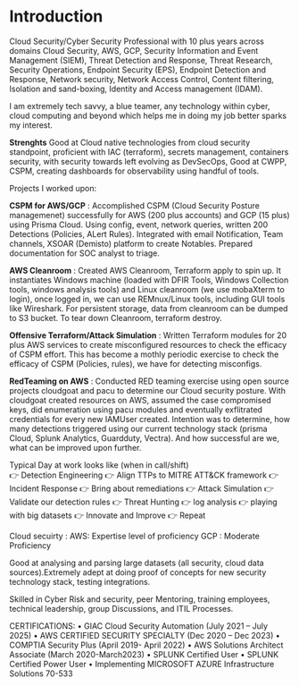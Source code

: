 # Introduction

Cloud Security/Cyber Security Professional with 10 plus years across domains Cloud Security, AWS, GCP, Security Information and Event Management (SIEM), 
Threat Detection and Response, Threat Research, Security Operations,  Endpoint Security (EPS), Endpoint Detection and Response, Network security, 
Network Access Control, Content filtering, Isolation and sand-boxing, Identity and Access management (IDAM). 

I am extremely tech savvy, a blue teamer, any technology within cyber, cloud computing and beyond which helps me in doing my job better sparks my interest. 

**Strenghts**
Good at Cloud native technologies from cloud security standpoint, proficient with IAC (terraform), secrets management, containers security, with security towards left evolving as DevSecOps, Good at CWPP, CSPM, creating dashboards for observability using handful of tools. 

Projects I worked upon: 

**CSPM for AWS/GCP** : Accomplished CSPM (Cloud Security Posture managemenet) successfully for AWS (200 plus accounts) and GCP (15 plus) using Prisma Cloud. Using config, event, network
queries, written 200 Detections (Policies, ALert Rules). Integrated with email Notification, Team channels, XSOAR (Demisto) platform to create Notables. 
Prepared documentation for SOC analyst to triage. 

**AWS Cleanroom** : Created AWS Cleanroom, Terraform apply to spin up. It instantiates Windows machine (loaded with DFIR Tools, 
Windows Collection tools, windows analysis tools) and Linux cleanroom (we use mobaXterm to login), once logged in, we can use REMnux/Linux tools, including GUI tools
like Wireshark. For persistent storage, data from cleanroom can be dumped to S3 bucket. To tear down Cleanroom, terraform destroy. 

**Offensive Terraform/Attack Simulation** : Written Terraform modules for 20 plus AWS services to create misconfigured resources to check the efficacy of CSPM effort.
This has become a mothly periodic exercise to check the efficacy of CSPM (Policies, rules), we have for detecting misconfigs. 

**RedTeaming on AWS** : Conducted RED teaming exercise using open source projects cloudgoat and pacu to determine our Cloud security posture. With cloudgoat created
resources on AWS, assumed the case compromised keys, did enumeration using pacu modules and eventually exflitrated credentials for every new IAMUser created. 
Intention was to determine, how many detections triggered using our current technology stack (prisma Cloud, Splunk Analytics, Guardduty, Vectra). 
And how successful are we, what can be improved upon further. 


Typical Day at work looks like (when in call/shift)  
👉 Detection Engineering 👉 Align TTPs to MITRE ATT&CK framework 👉 Incident Response 👉 Bring about remediations 👉 Attack Simulation 
👉 Validate our detection rules 👉 Threat Hunting 👉 log analysis 👉 playing with big datasets 👉 Innovate and Improve 👉 Repeat

Cloud secuirty : 
AWS: Expertise level of proficiency
GCP : Moderate Proficiency

Good at analysing and parsing large datasets (all security, cloud data sources).Extremely adept at doing proof of concepts for new security technology stack, testing integrations. 


Skilled in Cyber Risk and security, peer Mentoring, training employees, technical leadership, group Discussions, and ITIL Processes.

CERTIFICATIONS:
•	GIAC Cloud Security Automation (July 2021 – July 2025)
•	AWS CERTIFIED SECURITY SPECIALTY (Dec 2020 – Dec 2023)
•	COMPTIA Security Plus (April 2019- April 2022)
•	AWS Solutions Architect Associate (March 2020-March2023)
•	SPLUNK Certified User
•	SPLUNK Certified Power User
•	Implementing MICROSOFT AZURE Infrastructure Solutions 70-533

